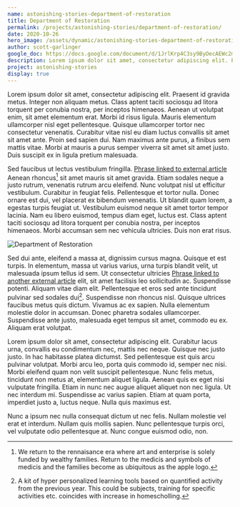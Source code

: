 ```yaml
---
name: astonishing-stories-department-of-restoration
title: Department of Restoration
permalink: /projects/astonishing-stories/department-of-restoration/
date: 2020-10-26
hero_image: /assets/dynamic/astonishing-stories-department-of-restoration.jpg
author: scott-garlinger
google_doc: https://docs.google.com/document/d/1JrlKrp4C3sy9ByOecAEWc2mxnoodvM5PWVAqpGVFhVY/edit
description: Lorem ipsum dolor sit amet, consectetur adipiscing elit. Praesent id gravida metus.
project: astonishing-stories
display: true
---
```

Lorem ipsum dolor sit amet, consectetur adipiscing elit. Praesent id gravida metus. Integer non aliquam metus. Class aptent taciti sociosqu ad litora torquent per conubia nostra, per inceptos himenaeos. Aenean ut volutpat enim, sit amet elementum erat. Morbi id risus ligula. Mauris elementum ullamcorper nisl eget pellentesque. Quisque ullamcorper tortor nec consectetur venenatis. Curabitur vitae nisl eu diam luctus convallis sit amet sit amet ante. Proin sed sapien dui. Nam maximus ante purus, a finibus sem mattis vitae. Morbi at mauris a purus semper viverra sit amet sit amet justo. Duis suscipit ex in ligula pretium malesuada.

Sed faucibus ut lectus vestibulum fringilla. [Phrase linked to external article](https://roamresearch.com/#/app/Astonishing_Stories/page/YLj-7R4GY) Aenean rhoncus[^1] sit amet mauris sit amet gravida. Etiam sodales neque a justo rutrum, venenatis rutrum arcu eleifend. Nunc volutpat nisl ut efficitur vestibulum. Curabitur in feugiat felis. Pellentesque et tortor nulla. Donec ornare est dui, vel placerat ex bibendum venenatis. Ut blandit quam lorem, a egestas turpis feugiat ut. Vestibulum euismod neque sit amet tortor tempor lacinia. Nam eu libero euismod, tempus diam eget, luctus est. Class aptent taciti sociosqu ad litora torquent per conubia nostra, per inceptos himenaeos. Morbi accumsan sem nec vehicula ultricies. Duis non erat risus.

<img
  src="{{ page.hero_image }}"
  alt="Department of Restoration"
  class="fn mw-100 fr-m ml4-m mr2-m mt1-m mb2-m mw5-m fr-l ml4-l mr1-l mt2-l mb2-l mw6-l" />

Sed dui ante, eleifend a massa at, dignissim cursus magna. Quisque et est turpis. In elementum, massa ut varius varius, urna turpis blandit velit, ut malesuada ipsum tellus id sem. Ut consectetur ultricies [Phrase linked to another external article](https://roamresearch.com/#/app/Astonishing_Stories/page/YLj-7R4GY) elit, sit amet facilisis leo sollicitudin ac. Suspendisse potenti. Aliquam vitae diam elit. Pellentesque et eros sed ante tincidunt pulvinar sed sodales dui[^2]. Suspendisse non rhoncus nisl. Quisque ultrices faucibus metus quis dictum. Vivamus ac ex sapien. Nulla elementum molestie dolor in accumsan. Donec pharetra sodales ullamcorper. Suspendisse ante justo, malesuada eget tempus sit amet, commodo eu ex. Aliquam erat volutpat.

Lorem ipsum dolor sit amet, consectetur adipiscing elit. Curabitur lacus urna, convallis eu condimentum nec, mattis nec neque. Quisque nec justo justo. In hac habitasse platea dictumst. Sed pellentesque est quis arcu pulvinar volutpat. Morbi arcu leo, porta quis commodo id, semper nec nisi. Morbi eleifend quam non velit suscipit pellentesque. Nunc felis metus, tincidunt non metus at, elementum aliquet ligula. Aenean quis ex eget nisi vulputate fringilla. Etiam in nunc nec augue aliquet aliquet non nec ligula. Ut nec interdum mi. Suspendisse ac varius sapien. Etiam at quam porta, imperdiet justo a, luctus neque. Nulla quis maximus est.

Nunc a ipsum nec nulla consequat dictum ut nec felis. Nullam molestie vel erat et interdum. Nullam quis mollis sapien. Nunc pellentesque turpis orci, vel vulputate odio pellentesque at. Nunc congue euismod odio, non.

[^1]: We return to the rennaisance era where art and enterprise is solely funded by wealthy families. Return to the medicis and symbols of medicis and the families become as ubiquitous as the apple logo.

[^2]: A kit of hyper personalized learning tools based on quantified activity from the previous year. This could be subjects, training for specific activities etc. coincides with increase in homescholling.
